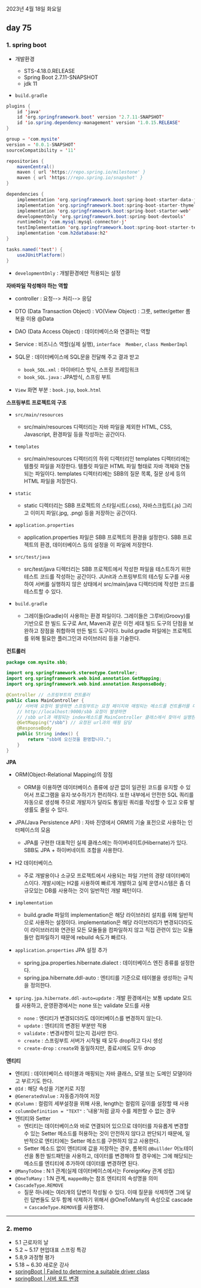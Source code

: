 2023년 4월 18일 화요일

## day 75

### 1. spring boot

- 개발환경

  - STS-4.18.0.RELEASE
  - Spring Boot 2.7.11-SNAPSHOT
  - jdk 11

- `build.gradle`

```java
plugins {
	id 'java'
	id 'org.springframework.boot' version '2.7.11-SNAPSHOT'
	id 'io.spring.dependency-management' version '1.0.15.RELEASE'
}

group = 'com.mysite'
version = '0.0.1-SNAPSHOT'
sourceCompatibility = '11'

repositories {
	mavenCentral()
	maven { url 'https://repo.spring.io/milestone' }
	maven { url 'https://repo.spring.io/snapshot' }
}

dependencies {
	implementation 'org.springframework.boot:spring-boot-starter-data-jpa'
	implementation 'org.springframework.boot:spring-boot-starter-thymeleaf'
	implementation 'org.springframework.boot:spring-boot-starter-web'
	developmentOnly 'org.springframework.boot:spring-boot-devtools'
	runtimeOnly 'com.mysql:mysql-connector-j'
	testImplementation 'org.springframework.boot:spring-boot-starter-test'
    implementation 'com.h2database:h2'
}

tasks.named('test') {
	useJUnitPlatform()
}
```

- `developmentOnly` : 개발환경에만 적용되는 설정

**자바파일 작성해야 하는 역할**

- controller : 요청--> 처리--> 응답
- DTO (Data Transaction Object) : VO(View Object) : 그릇, setter/getter 롬복을 이용 @Data
- DAO (Data Access Object) : 데이터베이스와 연결하는 역할
- Service : 비즈니스 역할(실제 실행), `interface  Member`, `class MemberImpl`

- SQL문 : 데이터베이스에 SQL문을 전달해 주고 결과 받고

  - `book_SQL.xml` : 마이바티스 방식, 스프링 프레임워크
  - `book_SQL.java` : JPA방식, 스프링 부트

- `View` 화면 부분 : `book.jsp`, `book.html`

**스프링부트 프로젝트의 구조**

- `src/main/resources`

  - src/main/resources 디렉터리는 자바 파일을 제외한 HTML, CSS, Javascript, 환경파일 등을 작성하는 공간이다.

- `templates`

  - src/main/resources 디렉터리의 하위 디렉터리인 templates 디렉터리에는 템플릿 파일을 저장한다. 템플릿 파일은 HTML 파일 형태로 자바 객체와 연동되는 파일이다. templates 디렉터리에는 SBB의 질문 목록, 질문 상세 등의 HTML 파일을 저장한다.

- `static`

  - static 디렉터리는 SBB 프로젝트의 스타일시트(.css), 자바스크립트(.js) 그리고 이미지 파일(.jpg, .png) 등을 저장하는 공간이다.

- `application.properties`

  - application.properties 파일은 SBB 프로젝트의 환경을 설정한다. SBB 프로젝트의 환경, 데이터베이스 등의 설정을 이 파일에 저장한다.

- `src/test/java`

  - src/test/java 디렉터리는 SBB 프로젝트에서 작성한 파일을 테스트하기 위한 테스트 코드를 작성하는 공간이다. JUnit과 스프링부트의 테스팅 도구를 사용하여 서버를 실행하지 않은 상태에서 src/main/java 디렉터리에 작성한 코드를 테스트할 수 있다.

- `build.gradle`
  - 그레이들(Gradle)이 사용하는 환경 파일이다. 그레이들은 그루비(Groovy)를 기반으로 한 빌드 도구로 Ant, Maven과 같은 이전 세대 빌드 도구의 단점을 보완하고 장점을 취합하여 만든 빌드 도구이다. build.gradle 파일에는 프로젝트를 위해 필요한 플러그인과 라이브러리 등을 기술한다.

**컨트롤러**

```java
package com.mysite.sbb;

import org.springframework.stereotype.Controller;
import org.springframework.web.bind.annotation.GetMapping;
import org.springframework.web.bind.annotation.ResponseBody;

@Controller	// 스프링부트의 컨트롤러
public class MainController {
	// 서버에 요청이 발생하면 스프링부트는 요청 페이지와 매핑되는 메소드를 컨트롤러를 대상으로 찾는다.
	// http://localhost:9000/sbb 요청이 발생하면
	// /sbb url과 매핑되는 index메소드를 MainController 클래스에서 찾아서 실행한다.
	@GetMapping("/sbb")	// 요청된 url과의 매핑 담당
	@ResponseBody
	public String index() {
		return "sbb에 오신것을 환영합니다.";
	}
}
```

**JPA**

- ORM(Object-Relational Mapping)의 장점
  - ORM을 이용하면 데이터베이스 종류에 상관 없이 일관된 코드를 유지할 수 있어서 프로그램을 유지·보수하기가 편리하다. 또한 내부에서 안전한 SQL 쿼리를 자동으로 생성해 주므로 개발자가 달라도 통일된 쿼리를 작성할 수 있고 오류 발생률도 줄일 수 있다.
- JPA(Java Persistence API) : 자바 진영에서 ORM의 기술 표전으로 사용하는 인터페이스의 모음

  - JPA를 구현한 대표적인 실제 클래스에는 하이버네이트(Hibernate)가 있다. SBB도 JPA + 하이버네이트 조합을 사용한다.

- H2 데이터베이스
  - 주로 개발용이나 소규모 프로젝트에서 사용되는 파일 기반의 경량 데이터베이스이다. 개발시에는 H2를 사용하여 빠르게 개발하고 실제 운영시스템은 좀 더 규모있는 DB를 사용하는 것이 일반적인 개발 패턴이다.
- `implementation`

  - build.gradle 파일의 implementation은 해당 라이브러리 설치를 위해 일반적으로 사용하는 설정이다. implementation은 해당 라이브러리가 변경되더라도 이 라이브러리와 연관된 모든 모듈들을 컴파일하지 않고 직접 관련이 있는 모듈들만 컴파일하기 때문에 rebuild 속도가 빠르다.

- `application.properties` JPA 설정 추가
  - spring.jpa.properties.hibernate.dialect : 데이터베이스 엔진 종류를 설정한다.
  - spring.jpa.hibernate.ddl-auto : 엔티티를 기준으로 테이블을 생성하는 규칙을 정의한다.
- `spring.jpa.hibernate.ddl-auto=update` : 개발 환경에서는 보통 update 모드를 사용하고, 운영환경에서는 none 또는 validate 모드를 사용
  - `none` : 엔티티가 변경되더라도 데이터베이스를 변경하지 않는다.
  - `update` : 엔티티의 변경된 부분만 적용
  - `validate` : 변경사항이 있는지 검사만 한다.
  - `create` : 스프링부트 서버가 시작될 때 모두 drop하고 다시 생성
  - `create-drop` : `create`와 동일하지만, 종료시에도 모두 drop

**엔티티**

- 엔티티 : 데이터베이스 테이블과 매핑되는 자바 클래스, 모델 또는 도메인 모델이라고 부르기도 한다.
- `@Id` : 해당 속성을 기본키로 지정
- `@GeneratedValue` : 자동증가하여 저장
- `@Column` : 컬럼의 세부설정을 위해 사용, length는 컬럼의 길이를 설정할 때 사용
- `columnDefinition = "TEXT"` : '내용'처럼 글자 수를 제한할 수 없는 경우
- 엔티티와 Setter
  - 엔티티는 데이터베이스와 바로 연결되어 있으므로 데이터를 자유롭게 변경할 수 있는 Setter 메소드를 허용하는 것이 안전하지 않다고 판단되기 때문에, 일반적으로 엔티티에는 Setter 메소드를 구현하지 않고 사용한다.
  - Setter 메소드 없이 엔티티에 값을 저장하는 경우, 롬복의 `@Buillder` 어노테이션을 통한 빌드패턴을 사용하고, 데이터를 변경해야 할 경우에는 그에 해당되는 메소드를 엔티티에 추가하여 데이터를 변경하면 된다.
- `@ManyToOne` : N:1 관계(실제 데이터베이스에서는 ForeignKey 관계 성립)
- `@OneToMany` : 1:N 관계, `mappedBy`는 참조 엔티티의 속성명을 의미
- `CascadeType.REMOVE`
  - 질문 하나에는 여러개의 답변이 작성될 수 있다. 이때 질문을 삭제하면 그에 달린 답변들도 모두 함께 삭제하기 위해서 @OneToMany의 속성으로 cascade = `CascadeType.REMOVE`를 사용했다.

---

### 2. memo

- 5.1 근로자의 날
- 5.2 ~ 5.17 현업대표 스프링 특강
- 5.8,9 과정형 평가
- 5.18 ~ 6.30 새로운 강사
- [springBoot | Failed to determine a suitable driver class](https://www.appletong.com/entry/Spring-boot-Failed-to-determine-a-suitable-driver-class?category=1071413)
- [springBoot | 서버 포트 변경](https://computer-science-student.tistory.com/527)
